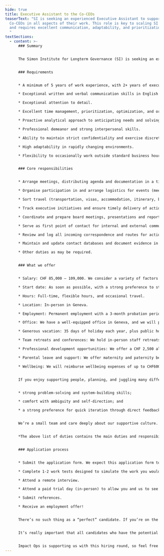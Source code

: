 ```yaml
---
hide: true
title: Executive Assistant to the Co-CEOs
teaserText: "SI is seeking an experienced Executive Assistant to support the
  Co-CEOs in all aspects of their work. This role is key to scaling SI’s impact
  and requires excellent communication, adaptability, and prioritization skills.
  "
textSections:
  - content: >-
      ### Summary


      The Simon Institute for Longterm Governance (SI) is seeking an experienced Executive Assistant to support the Co-CEOs in all aspects of their work. This role is key to scaling SI’s impact and requires excellent communication, adaptability, and prioritization skills. [](https://airtable.com/appWdg8T4hpGGr1Sn/pag1xYu2HOdHZY0W6/form)


      ### Requirements


      * A minimum of 5 years of work experience, with 2+ years of executive support experience.

      * Exceptional written and verbal communication skills in English and French.

      * Exceptional attention to detail.

      * Excellent time management, prioritization, optimization, and organizational skills.

      * Proactive analytical approach to anticipating needs and solving problems.

      * Professional demeanor and strong interpersonal skills.

      * Ability to maintain strict confidentiality and exercise discretion.

      * High adaptability in rapidly changing environments.

      * Flexibility to occasionally work outside standard business hours.


      ### Core responsibilities


      * Arrange meetings, distributing agenda and documentation in a timely manner, as well as attending meetings to organise takeaways;Organises participation in and makes logistical arrangements for events (meetings; retreats; receptions; conferences; etc.);

      * Organise participation in and arrange logistics for events (meetings; retreats; receptions; conferences; etc.);

      * Sort travel (transportation, visas, accommodation, itinerary, briefings, expense claims, follow up messages);

      * Track executive initiatives and ensure timely delivery of action items; proactively setting priorities and freeing up time; manage workflows in an efficient manner; and serve as a sounding board as needed;

      * Coordinate and prepare board meetings, presentations and reports; distributing updates; monitoring follow-up actions as required;

      * Serve as first point of contact for internal and external communication, managing inboxes, drafting emails, letters and memoranda for final approval and signature with sensitivity to urgency and cross-cultural communication;

      * Review and log all incoming correspondence and routes for action/advice to staff with a particular focus on fundraising opportunities and strategic decisions; maintaining a tracking system to ensure timely action;

      * Maintain and update contact databases and document evidence in our monitoring, evaluation and learning system;

      * Other duties as may be required.


      ### What we offer


      * Salary: CHF 85,000 – 109,000. We consider a variety of factors when formulating an offer, including but not limited to, the role and responsibilities, work experience, training, skills, expertise, and internal equity. We’re willing to review the salary range for exceptional candidates.

      * Start date: As soon as possible, with a strong preference to start in April.

      * Hours: Full-time, flexible hours, and occasional travel.

      * Location: In-person in Geneva.

      * Employment: Permanent employment with a 3-month probation period.

      * Office: We have a well-equipped office in Geneva, and we will pay for high-quality ergonomic equipment (laptop, monitors, etc.).

      * Generous vacation: 35 days of holiday each year, plus public holidays. We encourage you to use the full allowance.

      * Team retreats and conferences: We hold in-person staff retreats twice a year, to work on our strategy and build strong working relationships.

      * Professional development opportunities: We offer a CHF 2,500 allowance each year for professional development. We build in opportunities for career growth through on-the-job learning, increasing responsibility, and role progression pathways.

      * Parental leave and support: We offer maternity and paternity benefits that go beyond Swiss legal requirements: this includes up to 6 months of maternity leave, 60 days of flexible paternity leave, 100% salary coverage during leave, flexibility to work from home, unlimited breastfeeding breaks, parental PTO for childhood difficulties, and the option to work at 80% while being paid 100% in the first year after childbirth.

      * Wellbeing: We will reimburse wellbeing expenses of up to CHF600 gross per year per – this might include fitness, therapy, coaching - or anything else to support your personal wellbeing.


      If you enjoy supporting people, planning, and juggling many different tasks, we think you’d add a lot of value to our team. This role offers unique insight into SI’s structure, priorities, and decisions. The ideal candidate brings a strong alignment with our mission and culture, as well as:


      * strong problem-solving and system-building skills; 

      * comfort with ambiguity and self-direction; and 

      * a strong preference for quick iteration through direct feedback.


      We’re a small team and care deeply about our supportive culture. We strive for excellence and encourage high ambitions. We want you to succeed in your career and feel supported to grow.


      *The above list of duties contains the main duties and responsibilities for this position. However, in a small organization such as SI, staff members are expected to show flexibility in their approach to work and be willing to undertake other tasks that are reasonably allocated to them, but which may not be part of their regular list of duties. Whereas any task becomes a regular part of an employee’s responsibilities, the job description will be changed in consultation with the employee and their supervisor.*


      ### Application process


      * Submit the application form. We expect this application form to take 30-60 minutes to fill in. Please do not spend more than an hour on it. We review candidates on a rolling basis and will close this round on March 16th. **(Applications are now closed.)**

      * Complete 1-2 work tests designed to simulate the work you would do if hired and/or evaluate certain skills important for success in the role.

      * Attend a remote interview.

      * Attend a paid trial day (in-person) to allow you and us to see what it would be like if you worked at SI. 

      * Submit references.

      * Receive an employment offer!


      There’s no such thing as a “perfect” candidate. If you’re on the fence about applying because you’re unsure whether you’re qualified, we’d encourage you to apply.


      It’s really important that all candidates who have the potential to succeed at SI are provided with an equitable experience in the application process. So, if you require adjustments to provide you with the best opportunity to succeed through our hiring process, please let us know at any stage. 


      Impact Ops is supporting us with this hiring round, so feel free to reach out with any questions at hello@impact-ops.org.
---
```

